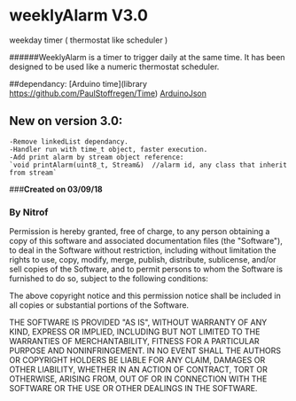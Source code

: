 # weeklyAlarm V3.0
weekday timer ( thermostat like scheduler )


######WeeklyAlarm is a timer to trigger daily at the same time. It has been designed to be used like a numeric thermostat scheduler.

##dependancy:
  [Arduino time](library https://github.com/PaulStoffregen/Time)
  [ArduinoJson](https://github.com/bblanchon/ArduinoJson)

##  New on version 3.0:
    -Remove linkedList dependancy.
    -Handler run with time_t object, faster execution.
    -Add print alarm by stream object reference:
    `void printAlarm(uint8_t, Stream&)  //alarm id, any class that inherit from stream`

  ###**Created on 03/09/18**
  ### **By Nitrof**

Permission is hereby granted, free of charge, to any person obtaining a copy of
  this software and associated documentation files (the "Software"), to deal in
  the Software without restriction, including without limitation the rights to
  use, copy, modify, merge, publish, distribute, sublicense, and/or sell copies of
  the Software, and to permit persons to whom the Software is furnished to do so,
  subject to the following conditions:

  The above copyright notice and this permission notice shall be included in all
  copies or substantial portions of the Software.

  THE SOFTWARE IS PROVIDED "AS IS", WITHOUT WARRANTY OF ANY KIND, EXPRESS OR
  IMPLIED, INCLUDING BUT NOT LIMITED TO THE WARRANTIES OF MERCHANTABILITY, FITNESS
  FOR A PARTICULAR PURPOSE AND NONINFRINGEMENT. IN NO EVENT SHALL THE AUTHORS OR
  COPYRIGHT HOLDERS BE LIABLE FOR ANY CLAIM, DAMAGES OR OTHER LIABILITY, WHETHER
  IN AN ACTION OF CONTRACT, TORT OR OTHERWISE, ARISING FROM, OUT OF OR IN
  CONNECTION WITH THE SOFTWARE OR THE USE OR OTHER DEALINGS IN THE SOFTWARE.
